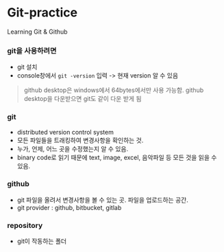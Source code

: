 # Git-practice
 Learning Git & Github


### git을 사용하려면
* git 설치
* console창에서 ```git -version``` 입력 -> 현재 version 알 수 있음
> github desktop은 windows에서 64bytes에서만 사용 가능함. github desktop을 다운받으면 git도 같이 다운 받게 됨

### git
* distributed version control system
* 모든 파일들을 트래킹하여 변경사항을 확인하는 것. 
* 누가, 언제, 어느 곳을 수정했는지 알 수 있음. 
* binary code로 읽기 때문에 text, image, excel, 음악파일 등 모든 것을 읽을 수 있음.

### github
* git 파일을 올려서 변경사항을 볼 수 있는 곳. 파일을 업로드하는 공간.
* git provider : github, bitbucket, gitlab 

### repository
*  git이 작동하는 폴더
